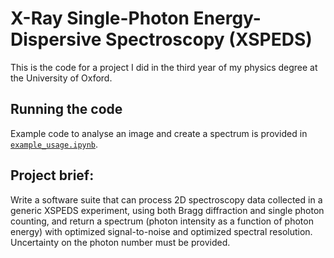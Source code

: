 # X-Ray Single-Photon Energy-Dispersive Spectroscopy (XSPEDS)

This is the code for a project I did in the third year of my physics degree at the University of Oxford.

## Running the code
Example code to analyse an image and create a spectrum is provided in [`example_usage.ipynb`](example_usage.ipynb).

## Project brief:
Write a software suite that can process 2D spectroscopy data collected in a generic XSPEDS experiment, using both Bragg diffraction and single photon counting, and return a spectrum (photon intensity as a function of photon energy) with optimized signal-to-noise and optimized spectral resolution. Uncertainty on the photon number must be provided.
